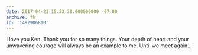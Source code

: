 ```yaml
---
date: 2017-04-23 15:33:30.000000000 -07:00
archive: fb
id: '1492986810'
---
```


I love you Ken. Thank you for  so many things. Your depth of heart and your unwavering courage will always be an example to me. Until we meet again…
